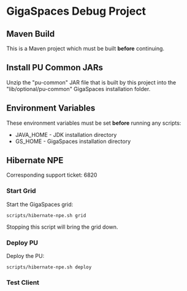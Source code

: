 # GigaSpaces Debug Project

## Maven Build
This is a Maven project which must be built **before** continuing.


## Install PU Common JARs
Unzip the "pu-common" JAR file that is built by this project into the "lib/optional/pu-common" GigaSpaces installation folder.


## Environment Variables
These environment variables must be set **before** running any scripts:
* JAVA_HOME - JDK installation directory
* GS_HOME - GigaSpaces installation directory


## Hibernate NPE
Corresponding support ticket: 6820

### Start Grid
Start the GigaSpaces grid:

```
scripts/hibernate-npe.sh grid

```
Stopping this script will bring the grid down.

### Deploy PU
Deploy the PU:

```
scripts/hibernate-npe.sh deploy

```


### Test Client

